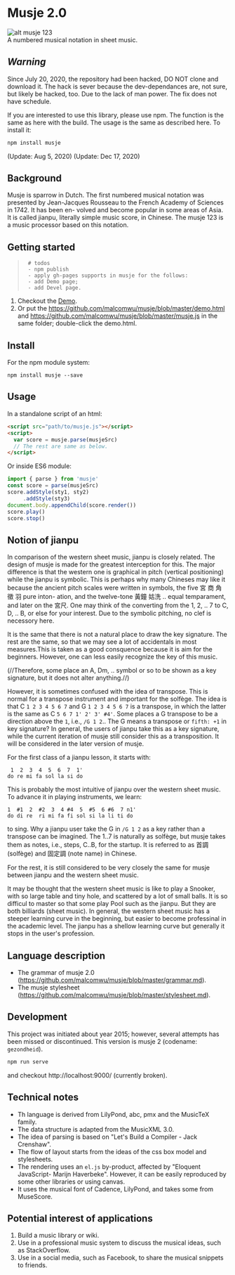 # Musje 2.0

![alt musje 123](https://github.com/malcomwu/musje/blob/master/dist/assets/musje123-64x64.jpg) <br>
A numbered musical notation in sheet music.


## *Warning*

Since July 20, 2020, the repository had been hacked, DO NOT clone and download it.
The hack is sever because the dev-dependances are, not sure, but likely be hacked,
too. Due to the lack of man power. The fix does not have schedule.

If you are interested to use this library, please use npm. The function is the
same as here with the build. The usage is the same as described here. To install
it:

```sh
npm install musje
```
(Update: Aug 5, 2020)
(Update: Dec 17, 2020)


## Background

Musje is sparrow in Dutch. The first numbered musical notation was presented by
Jean-Jacques Rousseau to the French Academy of Sciences in 1742. It has been en-
volved and become popular in some areas of Asia. It is called jianpu, literally
simple music score, in Chinese. The musje 123 is a music processor based on this
notation.


## Getting started

> ~~~~~~~~~~~~~~~~~~~~~~~~~~~~~~~~~~~~~~~~~~~~~~~~~~~~~~~~~~~~~~~~~~~~~~~~~~~~
>  # todos
>  - npm publish
>  - apply gh-pages supports in musje for the follows:
>  - add Demo page;
>  - add Devel page.
>~~~~~~~~~~~~~~~~~~~~~~~~~~~~~~~~~~~~~~~~~~~~~~~~~~~~~~~~~~~~~~~~~~~~~~~~~~~~

1. Checkout the [Demo]().
2. Or put the https://github.com/malcomwu/musje/blob/master/demo.html
  and https://github.com/malcomwu/musje/blob/master/musje.js in the same folder;
  double-click the demo.html.


## Install

For the npm module system:

```shell
npm install musje --save
```

## Usage

In a standalone script of an html:

```html
<script src="path/to/musje.js"></script>
<script>
  var score = musje.parse(musjeSrc)
  // The rest are same as below.
</script>
```

Or inside ES6 module:

```js
import { parse } from 'musje'
const score = parse(musjeSrc)
score.addStyle(sty1, sty2)
     .addStyle(sty3)
document.body.appendChild(score.render())
score.play()
score.stop()
```

## Notion of jianpu

In comparison of the western sheet music, jianpu is closely related. The design
of musje is made for the greatest interception for this. The major difference is
that  the western one  is  graphical in pitch (vertical positioning) while  the
jianpu is symbolic. This is perhaps why many Chineses may like it because the
ancient pitch scales were written in symbols, the five 宮 商 角 徵 羽 pure inton-
ation, and the twelve-tone 黃鐘 姑洗 .. equal temparament, and later on the 宮尺.
One may think of the converting from the 1, 2, .. 7 to C, D, .. B, or else for
your interest. Due to the symbolic pitching, no clef is necessory here.

It is the same that there is not a natural place to draw the key signature. The
rest are the same, so that we may see a lot of accidentals in most measures.This
is taken as a good consquence because it is aim for the beginners. However, one
can less easily recognize the key of this music.

(//Therefore, some place an A, Dm,
 .. symbol or so to be shown as a key signature,
but it does not alter anything.//)

However, it is sometimes confused with the idea of transpose. This is normal for
a transpose instrument  and  important  for  the solfège. The idea  is  that
C `1 2 3 4 5 6 7` and G `1 2 3 4 5 6 7` is a transpose, in which the latter is
the same as C `5 6 7 1' 2' 3' #4'`. Some places a G transpose to be a direction
above the `1`, i.e., `/G 1 2`.. The G means a transpose or `fifth: +1` in key
signature? In general, the users of jianpu take this as a key signature, while
the current iteration of musje still consider this as a transposition. It will be
considered in the later version of musje.

For the first class of a jianpu lesson, it starts with:
```
 1  2  3  4  5  6  7  1'
do re mi fa sol la si do
```
This is probably the most intuitive of jianpu over the western sheet music. To advance it in playing instruments, we learn:
```
1  #1  2  #2  3  4 #4  5  #5  6 #6  7 n1'
do di re  ri mi fa fi sol si la li ti do
```
to sing.  Why  a jianpu user  take  the G  in `/G 1 2`  as  a key  rather than
a transpose can be imagined. The 1..7 is naturally as solfège, but musje takes
them  as  notes, i.e., steps, C..B,  for  the startup.  It  is  referred to as
首調 (solfège) and 固定調 (note name) in Chinese.

For the rest, it  is  still considered  to be  very closely the same for musje
between jianpu and the western sheet music.

It may be thought that the western sheet music is like to play a Snooker, with
so large table and tiny hole, and scattered by a lot of small balls. It is so
difficul to master so that some play Pool such as the jianpu. But they are both
billiards (sheet music).  In general, the western sheet music  has  a steeper
learning curve in the beginning, but easier to become professinal in the academic
level.  The jianpu has a shellow learning curve  but  generally it stops in the
user's profession.

## Language description

- The grammar of musje 2.0
  (https://github.com/malcomwu/musje/blob/master/grammar.md).
- The musje stylesheet
  (https://github.com/malcomwu/musje/blob/master/stylesheet.md).

## Development
This project was initiated about year 2015; however, several attempts has been
missed or discontinued. This version is musje 2 (codename: `gezondheid`).

```sh
npm run serve
```

and checkout http://localhost:9000/ (currently broken).

## Technical notes
- Th language is derived from LilyPond, abc, pmx and the MusicTeX family.
- The data structure is adapted from the MusicXML 3.0.
- The idea of parsing is based on "Let's Build a Compiler - Jack Crenshaw".
- The flow of layout starts from the ideas of the css box model and stylesheets.
- The rendering uses an `el.js` by-product, affected by
  "Eloquent JavaScript- Marijn Haverbeke".
  However, it can be easily reproduced by some other libraries or using canvas.
- It uses the musical font of Cadence, LilyPond, and takes some from MuseScore.

## Potential interest of applications
1. Build a music library or wiki.
2. Use in a professional music system to discuss the musical ideas, such as
  StackOverflow.
3. Use in a social media, such as Facebook, to share the musical snippets to
friends.
